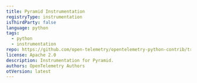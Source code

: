 ```yaml
---
title: Pyramid Instrumentation
registryType: instrumentation
isThirdParty: false
language: python
tags:
  - python
  - instrumentation
repo: https://github.com/open-telemetry/opentelemetry-python-contrib/tree/master/instrumentation/opentelemetry-instrumentation-pyramid
license: Apache 2.0
description: Instrumentation for Pyramid.
authors: OpenTelemetry Authors
otVersion: latest
---
```

